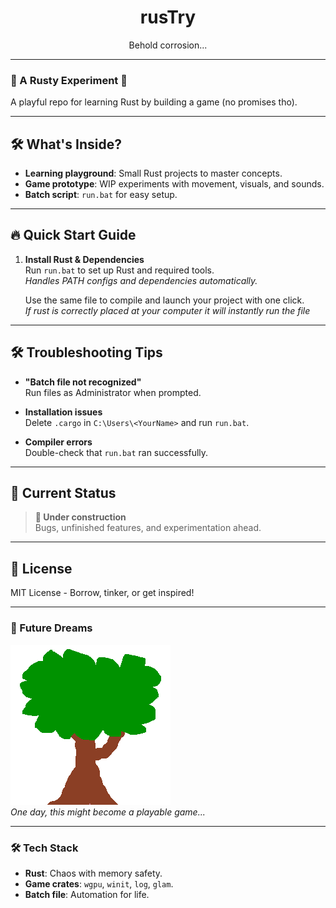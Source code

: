 <h1 align="center">rusTry</h1>
<p align="center">Behold corrosion...</p>

---

### 🚀 A Rusty Experiment 🦀  
A playful repo for learning Rust by building a game (no promises tho).

---

## 🛠️ What's Inside?  
- **Learning playground**: Small Rust projects to master concepts.  
- **Game prototype**: WIP experiments with movement, visuals, and sounds.  
- **Batch script**: `run.bat` for easy setup.

---

## 🔥 Quick Start Guide  

1. **Install Rust & Dependencies**  
   Run `run.bat` to set up Rust and required tools.  
   *Handles PATH configs and dependencies automatically.*  
   
   Use the same file to compile and launch your project with one click.  
   *If rust is correctly placed at your computer it will instantly run the file*  

---

## 🛠️ Troubleshooting Tips  

- **"Batch file not recognized"**  
  Run files as Administrator when prompted.  

- **Installation issues**  
  Delete `.cargo` in `C:\Users\<YourName>` and run `run.bat`.  

- **Compiler errors**  
  Double-check that `run.bat` ran successfully.

---

## 🚨 Current Status  
> **🚧 Under construction**  
Bugs, unfinished features, and experimentation ahead.

---

## 📝 License  
MIT License - Borrow, tinker, or get inspired!

---

### 🌟 Future Dreams  
![Game_image](/resources/happy-tree.png)  
*One day, this might become a playable game...*

---

### 🛠️ Tech Stack  
- **Rust**: Chaos with memory safety.  
- **Game crates**: `wgpu`, `winit`, `log`, `glam`.  
- **Batch file**: Automation for life.
